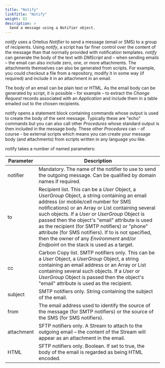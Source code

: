 ```yaml
---
title: "Notify"
linkTitle: "Notify"
weight: 82
description: >
  Send a message using a Notifier object.
---
```


_notify_ uses a Ortelius _Notifier_ to send a message (email or SMS) to a group of recipients. Using _notify_, a script has far finer control over the content of the message than that normally provided with notification templates. _notify_ can generate the body of the text with _DMScript_ and – when sending emails – the email can also include zero, one, or more attachments. The attachments themselves can also be generated from scripts. For example, you could checkout a file from a repository, modify it in some way (if required) and include it in an attachment in an email.

The body of an email can be plain text or HTML. As the email body can be generated by script, it is possible – for example – to extract the _Change Request_ records associated with an _Application_ and include them in a table emailed out to the chosen recipients.

notify opens a statement block containing commands whose output is used to create the body of the sent message. Typically these are "echo" commands but you can also call other _Procedures_ whose standard output is then included in the message body. These other _Procedures_ can – of course - be external scripts which means you can create your message body (and attachments) from scripts written in any language you like.

notify takes a number of named parameters:

| Parameter | Description |
| --- | --- |
| notifier | Mandatory. The name of the notifier to use to send the outgoing message. Can be qualified by domain names if required. |
| to | Recipient list. This can be a _User_ Object, a _UserGroup_ Object, a string containing an email address (or mobile/cell number for SMS notifications) or an Array or List containing several such objects. If a _User_ or _UserGroup_ Object is passed then the object's "email" attribute is used as the recipient (for SMTP notifiers) or "phone" attribute (for SMS notifiers). If to is not specified, then the owner of any _Environment_ and/or _Endpoint_ on the stack is used as a target. |
| cc | Carbon Copy list. SMTP notifiers only. This can be a _User_ Object, a _UserGroup_ Object, a string containing an email address or an Array or List containing several such objects. If a _User_ or _UserGroup_ Object is passed then the object's "email" attribute is used as the recipient.
| subject | SMTP notifiers only. String containing the subject of the email.
| from | The email address used to identify the source of the message (for SMTP notifiers) or the source of the SMS (for SMS notifiers).
| attachment | SFTP notifiers only. A Stream to attach to the outgoing email – the content of the Stream will appear as an attachment in the email.
| HTML | SFTP notifiers only. Boolean. If set to true, the body of the email is regarded as being HTML encoded. |
